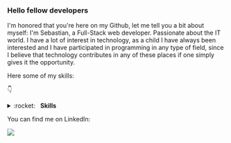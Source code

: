 ### Hello fellow developers
I'm honored that you're here on my Github, let me tell you a bit about myself: I'm Sebastian, a Full-Stack web developer. Passionate about the IT world. I have a lot of interest in technology, as a child I have always been interested and I have participated in programming in any type of field, since I believe that technology contributes in any of these places if one simply gives it the opportunity.

Here some of my skills:

👇 

<details>
	<summary>:rocket:&nbsp;&nbsp;&nbsp;<b>Skills</b></summary>
	<br/>
	<img src="https://img.shields.io/badge/Python-F7DF1E?style=for-the-badge&logo=python&logoColor=blue" alt="Python"/>
	<img src="https://img.shields.io/badge/javascript%20-%23323330.svg?&style=for-the-badge&logo=javascript&logoColor=%23f7de1e" alt="JavaScript"/>
	<img src="https://img.shields.io/badge/html5-%23e34f26.svg?&style=for-the-badge&logo=html5&logoColor=white" alt="HTML5"/>
	<img src="https://img.shields.io/badge/css3-%233573b5.svg?&style=for-the-badge&logo=css3&logoColor=white" alt="CSS3"/>
	<img src="https://img.shields.io/badge/node%2Ejs-%2362af43.svg?&style=for-the-badge&logo=node.js&logoColor=white" alt="NodeJS"/>
	<img src="https://img.shields.io/badge/git-%23fc6d26.svg?&style=for-the-badge&logo=git&logoColor=white" alt="Git"/>
  	<img src="https://img.shields.io/badge/react-%233573b5.svg?&style=for-the-badge&logo=react&logoColor=white" alt="React"/>
  	<img src="https://img.shields.io/badge/express-%23323330.svg?&style=for-the-badge&logo=express&logoColor=white" alt="Express"/>
	<img src="https://img.shields.io/badge/Redux-593D88?style=for-the-badge&logo=redux&logoColor=white" alt="Redux"/>
	<img src="https://img.shields.io/badge/Csharp?style=for-the-badge&logo=redux&logoColor=white" alt="Csharp"/>
</details>

You can find me on LinkedIn:

[<img src="https://img.shields.io/badge/linkedin-%230077B5.svg?&style=for-the-badge&logo=linkedin&logoColor=white"/>](https://www.linkedin.com/in/sebasti%C3%A1n-carvajal-full-stack-web-developer/)
